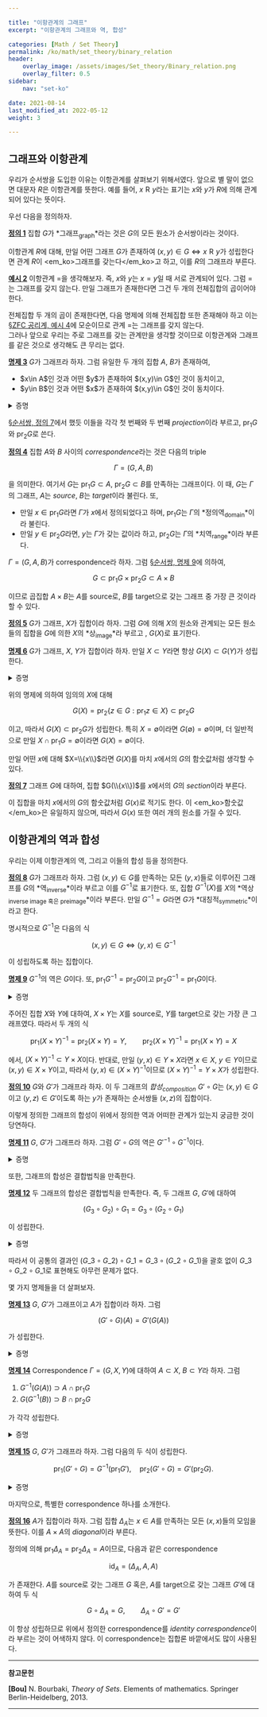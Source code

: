 ```yaml
---

title: "이항관계의 그래프"
excerpt: "이항관계의 그래프와 역, 합성"

categories: [Math / Set Theory]
permalink: /ko/math/set_theory/binary_relation
header:
    overlay_image: /assets/images/Set_theory/Binary_relation.png
    overlay_filter: 0.5
sidebar: 
    nav: "set-ko"

date: 2021-08-14
last_modified_at: 2022-05-12
weight: 3

---
```

## 그래프와 이항관계

우리가 순서쌍을 도입한 이유는 이항관계를 살펴보기 위해서였다. 앞으로 별 말이 없으면 대문자 $R$은 이항관계를 뜻한다. 예를 들어, $x\mathrel{R}y$라는 표기는 $x$와 $y$가 $R$에 의해 관계되어 있다는 뜻이다. 

우선 다음을 정의하자.

<div class="definition" markdown="1">

<ins id="df1">**정의 1**</ins> 집합 $G$가 *그래프<sub>graph</sub>*라는 것은 $G$의 모든 원소가 순서쌍이라는 것이다.

</div>

이항관계 $R$에 대해, 만일 어떤 그래프 $G$가 존재하여 $(x,y)\in G\iff x\mathrel{R}y$가 성립한다면 관계 $R$이 <em_ko>그래프를 갖는다</em_ko>고 하고, 이를 $R$의 그래프라 부른다. 

<div class="example" markdown="1">

<ins id="ex2">**예시 2**</ins> 이항관계 $=$을 생각해보자. 즉, $x$와 $y$는 $x=y$일 때 서로 관계되어 있다. 그럼 $=$는 그래프를 갖지 않는다. 만일 그래프가 존재한다면 그건 두 개의 전체집합의 곱이어야 한다.

</div>

전체집합 두 개의 곱이 존재한다면, 다음 명제에 의해 전체집합 또한 존재해야 하고 이는 [§ZFC 공리계, 예시 4](/ko/math/set_theory/zfc_axioms#ex4)에 모순이므로 관계 $=$는 그래프를 갖지 않는다.  
그러나 앞으로 우리는 주로 그래프를 갖는 관계만을 생각할 것이므로 이항관계와 그래프를 같은 것으로 생각해도 큰 무리는 없다.

<div class="proposition" markdown="1">

<ins id="pp3">**명제 3**</ins> $G$가 그래프라 하자. 그럼 유일한 두 개의 집합 $A$, $B$가 존재하여,  

<ul>
<li> <phrase>$x\in A$인 것</phrase>과 <phrase>어떤 $y$가 존재하여 $(x,y)\in G$인 것</phrase>이 동치이고,</li>
<li> <phrase>$y\in B$인 것</phrase>과 <phrase>어떤 $x$가 존재하여 $(x,y)\in G$인 것</phrase>이 동치이다.</li>
</ul>

</div>
<details class="proof" markdown="1">
<summary>증명</summary>

$G$가 그래프라 하고, 집합 $\bigcup(\bigcup G)$를 생각하자. 약간의 계산을 해 보면, 만일 $(x,y)\in G$라면 $x,y\in\bigcup(\bigcup G))$임을 알 수 있다. 따라서 성질 $P$를

> $P(t)$: 어떠한 $s$가 존재하여 $(s,t)\in G$이다.

로 정의하면, 다음의 집합

$$A=\left\{x:\left(x\in\bigcup\left(\bigcup G\right)\right)\wedge P(x)\right\}$$

를 얻는다. 따라서 첫 번째 문장이 성립하며, 이와 유사하게 성질 $Q$를

> $Q(s)$: 어떠한 $t$가 존재하여 $(s,t)\in G$이다.

로 정의하면 집합 $B$를 얻는다.

</details>

[§순서쌍, 정의 7](/ko/math/set_theory/ordered_pair#df7)에서 했듯 이들을 각각 첫 번째와 두 번째 *projection*이라 부르고, $\operatorname{pr}_1G$와 $\operatorname{pr}_2G$로 쓴다.

<div class="definition" markdown="1">

<ins id="df4">**정의 4**</ins> 집합 $A$와 $B$ 사이의 *correspondence*라는 것은 다음의 triple

$$\Gamma=(G, A, B)$$

을 의미한다. 여기서 $G$는 $\operatorname{pr}_1 G\subset A$, $\operatorname{pr}_2 G\subset B$를 만족하는 그래프이다. 이 때, $G$는 $\Gamma$의 그래프, $A$는 *source*, $B$는 *target*이라 불린다. 또,

- 만일 $x\in \operatorname{pr}_1G$라면 $\Gamma$가 $x$에서 정의되었다고 하며, $\operatorname{pr}_1G$는 $\Gamma$의 *정의역<sub>domain</sub>*이라 불린다. 
- 만일 $y\in \operatorname{pr}_2G$라면, $y$는 $\Gamma$가 갖는 값이라 하고, $\operatorname{pr}_2G$는 $\Gamma$의 *치역<sub>range</sub>*이라 부른다.
 
</div>

$\Gamma=(G,A,B)$가 correspondence라 하자. 그럼 [§순서쌍, 명제 9](/ko/math/set_theory/ordered_pair#pp9)에 의하여,

$$G\subset \operatorname{pr}_1 G\times\operatorname{pr}_2G\subset A\times B$$

이므로 곱집합 $A\times B$는 $A$를 source로, $B$를 target으로 갖는 그래프 중 가장 큰 것이라 할 수 있다.

<div class="definition" markdown="1">

<ins id="df5">**정의 5**</ins> $G$가 그래프, $X$가 집합이라 하자. 그럼 <phrase>$G$에 의해 $X$의 원소와 관계되는 모든 원소들의 집합</phrase>을 $G$에 의한 $X$의 *상<sub>image</sub>*라 부르고 , $G(X)$로 표기한다.

</div>

<div class="proposition" markdown="1">

<ins id="pp6">**명제 6**</ins> $G$가 그래프, $X$, $Y$가 집합이라 하자. 만일 $X\subset Y$라면 항상 $G(X)\subset G(Y)$가 성립한다.

</div>

<details class="proof" markdown="1">
<summary>증명</summary>

$y\in G(X)$라 하자. 그럼 어떤 $x\in X$가 존재하여 $(x,y)\in G(X)$이다. 이제 $X\subset Y$로부터 $x\in Y$이므로, $y\in G(Y)$이다.

</details>

위의 명제에 의하여 임의의 $X$에 대해 

$$G(X)=\operatorname{pr}_2\{z\in G:\text{$\operatorname{pr}_1z\in X$}\}\subset\operatorname{pr}_2G$$

이고, 따라서 $G(X)\subset\operatorname{pr}_2G$가 성립한다. 특히 $X=\emptyset$이라면 $G(\emptyset)=\emptyset$이며, 더 일반적으로 만일 $X\cap\operatorname{pr}_1G=\emptyset$이라면 $G(X)=\emptyset$이다.

만일 어떤 $x$에 대해 $X=\\{x\\}$라면 $G(X)$를 마치 $x$에서의 $G$의 함숫값처럼 생각할 수 있다. 

<div class="definition" markdown="1">

<ins id="df7">**정의 7**</ins> 그래프 $G$에 대하여, 집합 $G(\\{x\\})$를 $x$에서의 $G$의 *section*이라 부른다.

</div>

이 집합을 마치 $x$에서의 $G$의 함숫값처럼 $G(x)$로 적기도 한다. 이 <em_ko>함숫값</em_ko>은 유일하지 않으며, 따라서 $G(x)$ 또한 여러 개의 원소를 가질 수 있다.

## 이항관계의 역과 합성

우리는 이제 이항관계의 역, 그리고 이들의 합성 등을 정의한다.

<div class="definition" markdown="1">

<ins id="df8">**정의 8**</ins> $G$가 그래프라 하자. 그럼 $(x,y)\in G$를 만족하는 모든 $(y,x)$들로 이루어진 그래프를 $G$의 *역<sub>inverse</sub>*이라 부르고 이를 $G^{-1}$로 표기한다. 또, 집합 $G^{-1}(X)$를 $X$의 *역상<sub>inverse image 혹은 preimage</sub>*이라 부른다. 만일 $G^{-1}=G$라면 $G$가 *대칭적<sub>symmetric</sub>*이라고 한다.

</div>

명시적으로 $G^{-1}$은 다음의 식

$$(x,y)\in G\iff (y,x)\in G^{-1}$$

이 성립하도록 하는 집합이다.

<div class="proposition" markdown="1">

<ins id="pp9">**명제 9**</ins> $G^{-1}$의 역은 $G$이다. 또, $\operatorname{pr}_1G^{-1}=\operatorname{pr}_2G$이고 $\operatorname{pr}_2G^{-1}=\operatorname{pr}_1G$이다.

</div>
<details class="proof" markdown="1">
<summary>증명</summary>

첫 번째 주장은 다음의 식

$$(x,y)\in G\iff (y,x)\in G^{-1}\iff (x,y)\in (G^{-1})^{-1}$$ 

에 의해 자명하다. 

둘째 주장을 보자. 만일 $x\in\operatorname{pr}_1G^{-1}$라면, 어떠한 $y$가 존재하여 $(x,y)\in G^{-1}$이다. 이제 $(y,x)\in G$이므로 $x\in\operatorname{pr}_2G$가 성립한다. 이 논증을 뒤집으면 $\operatorname{pr}_2G\subset\operatorname{pr}_1G^{-1}$임을 증명할 수 있다.

아직 보이지 않은 $\operatorname{pr}_2G^{-1}=\operatorname{pr}_1G$의 경우, 방금 주장의 $G$ 자리에 대신 $G^{-1}$을 넣으면 된다.   

</details>

주어진 집합 $X$와 $Y$에 대하여, $X\times Y$는 $X$를 source로, $Y$를 target으로 갖는 가장 큰 그래프였다. 따라서 두 개의 식

$$\operatorname{pr}_1(X\times Y)^{-1}=\operatorname{pr}_2(X\times Y)=Y,\qquad \operatorname{pr}_2(X\times Y)^{-1}=\operatorname{pr}_1(X\times Y)=X$$

에서, $(X\times Y)^{-1}\subset Y\times X$이다. 반대로, 만일 $(y,x)\in Y\times X$라면 $x\in X$, $y\in Y$이므로 $(x,y)\in X\times Y$이고, 따라서 $(y,x)\in (X\times Y)^{-1}$이므로 $(X\times Y)^{-1}=Y\times X$가 성립한다.

<div class="definition" markdown="1">

<ins id="df10">**정의 10**</ins> $G$와 $G'$가 그래프라 하자. 이 두 그래프의 *합성<sub>composition</sub>* $G'\circ G$는 $(x,y)\in G$이고 $(y,z)\in G'$이도록 하는 $y$가 존재하는 순서쌍들 $(x,z)$의 집합이다.

</div>

이렇게 정의한 그래프의 합성이 위에서 정의한 역과 어떠한 관계가 있는지 궁금한 것이 당연하다.

<div class="proposition" markdown="1">

<ins id="pp11">**명제 11**</ins> $G$, $G'$가 그래프라 하자. 그럼 $G'\circ G$의 역은 $G'^{-1}\circ G^{-1}$이다.

</div>
<details class="proof" markdown="1">
<summary>증명</summary>

$(z,x)\in (G'\circ G)^{-1}$인 것은 $(x,z)\in G'\circ G$인 것과 동치이다. 그리고 이는 다시 <phrase>어떠한 $y$가 존재하여 $(x,y)\in G$이고 $(y,z)\in G'$인 것</phrase>과 동치이다. 이 조건을 만족하는 $y$는 <phrase>$(y,x)\in G^{-1}$이고 $(z,y)\in G'^{-1}$</phrase> 또한 만족하므로, 합성의 정의에 의해 $(z,x)\in G'^{-1}\circ G^{-1}$이 성립한다. 반대방향도 동일하게 보일 수 있다.

</details>

또한, 그래프의 합성은 결합법칙을 만족한다.

<div class="proposition" markdown="1">

<ins id="pp12">**명제 12**</ins> 두 그래프의 합성은 결합법칙을 만족한다. 즉, 두 그래프 $G$, $G'$에 대하여 

$$(G_3\circ G_2)\circ G_1=G_3\circ(G_2\circ G_1)$$

이 성립한다.

</div>
<details class="proof" markdown="1">
<summary>증명</summary>

임의의 $(x,w)$가 $(G\_3\circ G\_2)\circ G\_1$의 원소인 것과 $G\_3\circ(G\_2\circ G\_1)$의 원소임이 동치임을 보이면 충분하다.  

우선 $(x,w)\in (G\_3\circ G\_2)\circ G\_1$은 <phrase>어떠한 $y$가 존재하여 $(x,y)\in G_1$이고 $(y,w)\in G_3\circ G_2$</phrase>와 동치이다. 그런데 뒤의 조건은 다시 <phrase>어떠한 $z$가 존재하여 $(y,z)\in G_2$이고 $(z,w)\in G_3$</phrase>과 동치이므로, 이 조건은 <phrase>$(x,z)\in G_2\circ G_1$이고 $(z,w)\in G_3$</phrase>과 동치이다. 따라서 이는 <phrase>$(x,w)\in G_3\circ(G_2\circ G_1)$</phrase>과 동치이다.

</details>

따라서 이 공통의 결과인 $(G\_3\circ G\_2)\circ G\_1=G\_3\circ(G\_2\circ G\_1)$을 괄호 없이 $G\_3\circ G\_2\circ G\_1$로 표현해도 아무런 문제가 없다. 

몇 가지 명제들을 더 살펴보자.

<div class="proposition" markdown="1">

<ins id="pp13">**명제 13**</ins> $G$, $G'$가 그래프이고 $A$가 집합이라 하자. 그럼

$$(G'\circ G)(A)=G'(G(A))$$

가 성립한다.

</div>
<details class="proof" markdown="1">
<summary>증명</summary>

앞선 명제와 같이 진행한다. 

어떠한 $z$에 대하여 $z\in (G'\circ G)(A)$인 것은 <phrase>어떠한 $x\in A$가 존재하여 $(x,z)\in G'\circ G$인 것</phrase>과 동치이다. 그런데 이는 다시 <phrase>어떠한 $y$가 존재하여 $(x,y)\in G$이고 $(y,z)\in G'$인 것</phrase>과 동치이다. $y\in G(A)$이므로, $z\in G'(G(A))$이다. 이 논리를 거꾸로 뒤집으면 반대방향의 증명이 된다.

</details>

<div class="proposition" markdown="1">

<ins id="pp14">**명제 14**</ins> Correspondence $\Gamma=(G,X,Y)$에 대하여 $A\subset X$, $B\subset Y$라 하자. 그럼 

1. $G^{-1}(G(A))\supset A\cap\operatorname{pr}_1G$  
2. $G(G^{-1}(B))\supset B\cap\operatorname{pr}_2G$  

가 각각 성립한다.

</div>
<details class="proof" markdown="1">
<summary>증명</summary>

본격적으로 증명을 시작하기 전에, 위의 두 식은 <em_ko>모든</em_ko> $G$에 대해 성립해야 하므로, $G$ 자리에 $G^{-1}$을 집어넣어도 성립해야 한다. 따라서, 1만 보이면 2는 [명제 9](#pp9)에 의해 자명하다.  

이제 $x\in A\cap\operatorname{pr}\_1G$라 하자. 그럼 $x\in\operatorname{pr}\_1G$에서, 어떠한 $y$가 존재하여 $(x,y)\in G$이고, $x\in A$이므로 이 $y$는 $y\in G(A)$를 만족한다. 이제 $(y,x)\in G^{-1}$이므로, $x\in G^{-1}(G(A))$이다.

</details>

<div class="proposition" markdown="1">

<ins id="pp15">**명제 15**</ins> $G$, $G'$가 그래프라 하자. 그럼 다음의 두 식이 성립한다.

$$ \operatorname{pr}_1(G'\circ G)=G^{-1}(\operatorname{pr}_1G'),\quad \operatorname{pr}_2(G'\circ G)=G'(\operatorname{pr}_2G).$$

</div>
<details class="proof" markdown="1">
<summary>증명</summary>

다음 implication들의 chain

$$\begin{aligned}
        x\in\operatorname{pr}_1(G'\circ G)&\iff \exists z\big((x,z)\in G'\circ G\big)\\
        &\iff\exists y,z\big(((x,y)\in G)\wedge((y,z)\in G')\big)\\
        &\iff\exists y\big(((x,y)\in G)\wedge(y\in\operatorname{pr}_1G')\big)\\
        &\iff x\in G^{-1}(\operatorname{pr}_1 G').
\end{aligned}$$

에 의해 자명하다. 두 번째 식도 마찬가지로 보일 수 있다.

</details>

마지막으로, 특별한 correspondence 하나를 소개한다. 

<div class="definition" markdown="1">

<ins id="df16">**정의 16**</ins> $A$가 집합이라 하자. 그럼 집합 $\Delta_A$는 $x\in A$를 만족하는 모든 $(x,x)$들의 모임을 뜻한다. 이를 $A\times A$의 *diagonal*이라 부른다.

</div>

정의에 의해 $\operatorname{pr}_1\Delta_A=\operatorname{pr}_2\Delta_A=A$이므로, 다음과 같은 correspondence

$$\operatorname{id}_A=\left(\Delta_A,A,A\right)$$

가 존재한다. $A$를 source로 갖는 그래프 $G$ 혹은, $A$를 target으로 갖는 그래프 $G'$에 대하여 두 식

$$G\circ\Delta_A=G,\qquad \Delta_A\circ G'=G'$$

이 항상 성립하므로 위에서 정의한 correspondence를 *identity correspondence*이라 부르는 것이 어색하지 않다. 이 correspondence는 집합론 바깥에서도 많이 사용된다.

---
**참고문헌**

**[Bou]** N. Bourbaki, *Theory of Sets*. Elements of mathematics. Springer Berlin-Heidelberg, 2013.

---

